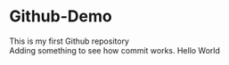 # Github-Demo
This is my first Github repository
<br>
Adding something to see how commit works.
Hello World 